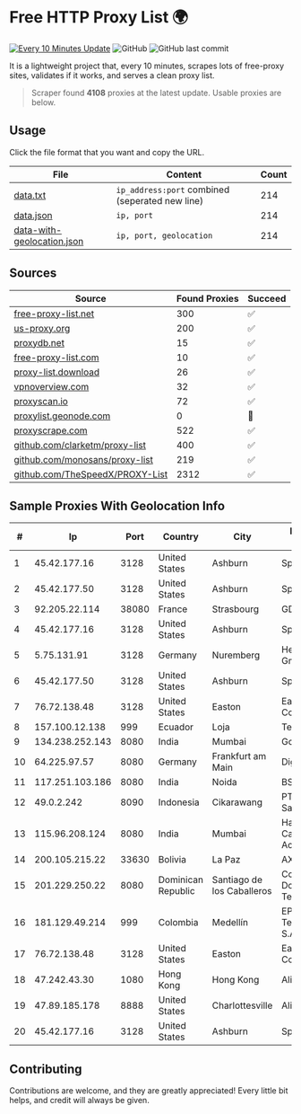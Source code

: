 
# Free HTTP Proxy List 🌍

[![Every 10 Minutes Update](https://github.com/mertguvencli/http-proxy-list/actions/workflows/main.yml/badge.svg?branch=main)](https://github.com/mertguvencli/http-proxy-list/actions/workflows/main.yml)
![GitHub](https://img.shields.io/github/license/mertguvencli/http-proxy-list)
![GitHub last commit](https://img.shields.io/github/last-commit/mertguvencli/http-proxy-list)

It is a lightweight project that, every 10 minutes, scrapes lots of free-proxy sites, validates if it works, and serves a clean proxy list.


> Scraper found **4108** proxies at the latest update. Usable proxies are below.

## Usage

Click the file format that you want and copy the URL.


|File|Content|Count|
|----|-------|-----|
|[data.txt](https://raw.githubusercontent.com/mertguvencli/http-proxy-list/main/proxy-list/data.txt)|`ip_address:port` combined (seperated new line)|214|
|[data.json](https://raw.githubusercontent.com/mertguvencli/http-proxy-list/main/proxy-list/data.json)|`ip, port`|214|
|[data-with-geolocation.json](https://raw.githubusercontent.com/mertguvencli/http-proxy-list/main/proxy-list/data-with-geolocation.json)|`ip, port, geolocation`|214|

## Sources

|Source|Found Proxies|Succeed|
|------|-------------|-------|
|[free-proxy-list.net](https://free-proxy-list.net)|300|✅|
|[us-proxy.org](https://www.us-proxy.org)|200|✅|
|[proxydb.net](http://proxydb.net)|15|✅|
|[free-proxy-list.com](https://free-proxy-list.com/?page=&port=&type%5B%5D=http&type%5B%5D=https&up_time=0&search=Search)|10|✅|
|[proxy-list.download](https://www.proxy-list.download/HTTP)|26|✅|
|[vpnoverview.com](https://vpnoverview.com/privacy/anonymous-browsing/free-proxy-servers)|32|✅|
|[proxyscan.io](https://www.proxyscan.io)|72|✅|
|[proxylist.geonode.com](https://proxylist.geonode.com/api/proxy-list?limit=300&page=1&sort_by=lastChecked&sort_type=desc&protocols=http,https)|0|🚫|
|[proxyscrape.com](https://api.proxyscrape.com/v2/?request=displayproxies&protocol=http&timeout=10000&country=all&ssl=all&anonymity=all)|522|✅|
|[github.com/clarketm/proxy-list](https://raw.githubusercontent.com/clarketm/proxy-list/master/proxy-list-raw.txt)|400|✅|
|[github.com/monosans/proxy-list](https://raw.githubusercontent.com/monosans/proxy-list/main/proxies/http.txt)|219|✅|
|[github.com/TheSpeedX/PROXY-List](https://raw.githubusercontent.com/TheSpeedX/PROXY-List/master/http.txt)|2312|✅|


## Sample Proxies With Geolocation Info

|#|Ip|Port|Country|City|Internet Service Provider|
|-|--|----|-------|----|-------------------------|
|1|45.42.177.16|3128|United States|Ashburn|Sprint|
|2|45.42.177.50|3128|United States|Ashburn|Sprint|
|3|92.205.22.114|38080|France|Strasbourg|GD MASS Network|
|4|45.42.177.16|3128|United States|Ashburn|Sprint|
|5|5.75.131.91|3128|Germany|Nuremberg|Hetzner Online GmbH|
|6|45.42.177.50|3128|United States|Ashburn|Sprint|
|7|76.72.138.48|3128|United States|Easton|Easton Utilities Commission|
|8|157.100.12.138|999|Ecuador|Loja|Telconet S.A|
|9|134.238.252.143|8080|India|Mumbai|Google LLC|
|10|64.225.97.57|8080|Germany|Frankfurt am Main|DigitalOcean, LLC|
|11|117.251.103.186|8080|India|Noida|BSNL Internet|
|12|49.0.2.242|8090|Indonesia|Cikarawang|PT Usaha Adi Sanggoro|
|13|115.96.208.124|8080|India|Mumbai|Hathway IP over Cable Internet Access|
|14|200.105.215.22|33630|Bolivia|La Paz|AXS Bolivia S. A.|
|15|201.229.250.22|8080|Dominican Republic|Santiago de los Caballeros|Compañía Dominicana de Teléfonos S. A.|
|16|181.129.49.214|999|Colombia|Medellín|EPM Telecomunicaciones S.A. E.S.P.|
|17|76.72.138.48|3128|United States|Easton|Easton Utilities Commission|
|18|47.242.43.30|1080|Hong Kong|Hong Kong|Alibaba.com LLC|
|19|47.89.185.178|8888|United States|Charlottesville|Alibaba.com LLC|
|20|45.42.177.16|3128|United States|Ashburn|Sprint|



## Contributing

Contributions are welcome, and they are greatly appreciated! Every
little bit helps, and credit will always be given.

